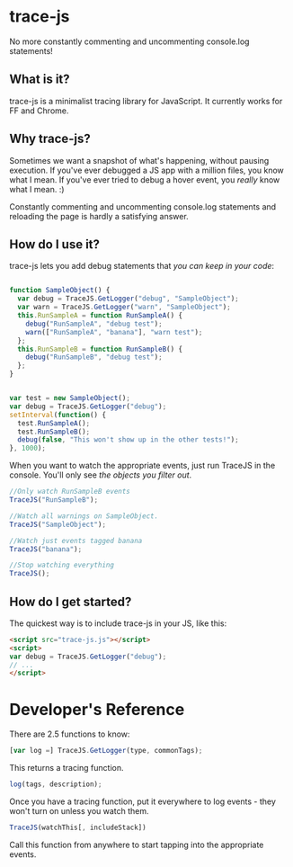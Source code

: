 trace-js
========

No more constantly commenting and uncommenting console.log statements!

What is it?
-----------
trace-js is a minimalist tracing library for JavaScript. It currently works for FF and Chrome.

Why trace-js?
-------------
Sometimes we want a snapshot of what's happening, without pausing execution. If you've ever debugged a JS app with a million files, you know what I mean. If you've ever tried to debug a hover event, you _really_ know what I mean. :)

Constantly commenting and uncommenting console.log statements and reloading the page is hardly a satisfying answer.

How do I use it?
----------------

trace-js lets you add debug statements that *you can keep in your code*:

``` js

function SampleObject() {
  var debug = TraceJS.GetLogger("debug", "SampleObject");
  var warn = TraceJS.GetLogger("warn", "SampleObject");
  this.RunSampleA = function RunSampleA() {
    debug("RunSampleA", "debug test");
    warn(["RunSampleA", "banana"], "warn test");
  };
  this.RunSampleB = function RunSampleB() {
    debug("RunSampleB", "debug test");
  };
}


var test = new SampleObject();
var debug = TraceJS.GetLogger("debug");
setInterval(function() {
  test.RunSampleA();
  test.RunSampleB();
  debug(false, "This won't show up in the other tests!");
}, 1000);
```

When you want to watch the appropriate events, just run TraceJS in the console. You'll only see *the objects you filter out*.

``` js
//Only watch RunSampleB events
TraceJS("RunSampleB");

//Watch all warnings on SampleObject.
TraceJS("SampleObject");

//Watch just events tagged banana
TraceJS("banana");

//Stop watching everything
TraceJS();
```


How do I get started?
---------------------

The quickest way is to include trace-js in your JS, like this:
``` html
<script src="trace-js.js"></script>
<script>
var debug = TraceJS.GetLogger("debug");
// ...
</script>
```

Developer's Reference
====================
There are 2.5 functions to know:

``` js
[var log =] TraceJS.GetLogger(type, commonTags);
```
This returns a tracing function.

``` js
log(tags, description);
```
 Once you have a tracing function, put it everywhere to log events - they won't turn on unless you watch them.

``` js
TraceJS(watchThis[, includeStack])
```
Call this function from anywhere to start tapping into the appropriate events.